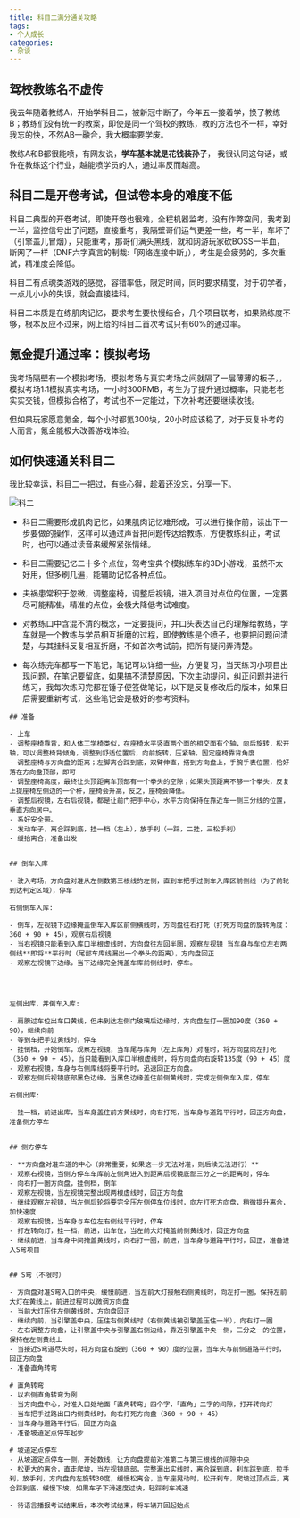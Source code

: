 ```yaml
---
title: 科目二满分通关攻略
tags:
- 个人成长
categories:
- 杂谈
---
```




## 驾校教练名不虚传

我去年随着教练A，开始学科目二，被新冠中断了，今年五一接着学，换了教练B；教练们没有统一的教案，即使是同一个驾校的教练，教的方法也不一样，幸好我忘的快，不然AB一融合，我大概率要学废。

教练A和B都很能喷，有网友说，**学车基本就是花钱装孙子**， 我很认同这句话，或许在教练这个行业，越能喷学员的人，通过率反而越高。

## 科目二是开卷考试，但试卷本身的难度不低


科目二典型的开卷考试，即使开卷也很难，全程机器监考，没有作弊空间，我考到一半，监控信号出了问题，直接重考，我隔壁哥们运气更差一些，考一半，车坏了（引擎盖儿冒烟），只能重考，那哥们满头黑线，就和网游玩家砍BOSS一半血，断网了一样（DNF六字真言的制裁:「网络连接中断」），考生是会疲劳的，多次重试，精准度会降低。

科目二有点魂类游戏的感觉，容错率低，限定时间，同时要求精度，对于初学者，一点儿小小的失误，就会直接挂科。

科目二本质是在练肌肉记忆，要求考生要快慢结合，几个项目联考，如果熟练度不够，根本反应不过来，网上给的科目二首次考试只有60%的通过率。



## 氪金提升通过率：模拟考场

我考场隔壁有一个模拟考场，模拟考场与真实考场之间就隔了一层薄薄的板子，，模拟考场1:1模拟真实考场，一小时300RMB，考生为了提升通过概率，只能老老实实交钱，但模拟合格了，考试也不一定能过，下次补考还要继续收钱。

但如果玩家愿意氪金，每个小时都氪300块，20小时应该稳了，对于反复补考的人而言，氪金能极大改善游戏体验。


## 如何快速通关科目二

我比较幸运，科目二一把过，有些心得，趁着还没忘，分享一下。

![科二](https://cdn.fangyuanxiaozhan.com/assets/1683685278928NYTDQ0CC.png)

- 科目二需要形成肌肉记忆，如果肌肉记忆难形成，可以进行操作前，读出下一步要做的操作，这样可以通过声音把问题传达给教练，方便教练纠正，考试时，也可以通过读音来缓解紧张情绪。

- 科目二需要记忆二十多个点位，驾考宝典个模拟练车的3D小游戏，虽然不太好用，但多刷几遍，能辅助记忆各种点位。

- 夫祸患常积于忽微，调整座椅，调整后视镜，进入项目对点位的位置，一定要尽可能精准，精准的点位，会极大降低考试难度。
- 对教练口中含混不清的概念，一定要提问，并口头表达自己的理解给教练，学车就是一个教练与学员相互折磨的过程，即使教练是个喷子，也要把问题问清楚，与其挂科反复相互折磨，不如首次考试前，把所有疑问弄清楚。

- 每次练完车都写一下笔记，笔记可以详细一些，方便复习，当天练习小项目出现问题，在笔记要留底，如果搞不清楚原因，下次主动提问，纠正问题并进行练习，我每次练习完都在锤子便签做笔记，以下是反复修改后的版本，如果日后需要重新考试，这些笔记会是极好的参考资料。

```
## 准备

- 上车
- 调整座椅靠背，和人体工学椅类似，在座椅水平竖直两个面的相交面有个轴，向后旋转，松开轴，可以调整椅背倾角，调整到舒适位置后，向前旋转，压紧轴，固定座椅靠背角度
- 调整座椅与方向盘的距离；左脚离合踩到底，双臂伸直，搭到方向盘上，手腕手表位置，恰好落在方向盘顶部，即可
- 调整座椅高度，最终让头顶距离车顶部有一个拳头的空隙；如果头顶距离不够一个拳头，反复上提座椅左侧边的一个杆，座椅会升高，反之，座椅会降低。
- 调整后视镜，左右后视镜，都是让前门把手中心，水平方向保持在靠近车一侧三分线的位置，垂直方向居中。
- 系好安全带。
- 发动车子，离合踩到底，挂一档（左上），放手刹（一踩，二挂，三松手刹）
- 缓抬离合，准备出发


## 倒车入库

- 驶入考场，方向盘对准从左侧数第三根线的左侧，直到车把手过倒车入库区前侧线（为了前轮到达判定区域），停车

右侧倒车入库:

- 倒车，左视镜下边缘掩盖倒车入库区前侧横线时，方向盘往右打死（打死方向盘的旋转角度：360 + 90 + 45），观察右后视镜
- 当右视镜只能看到入库口半根虚线时，方向盘往左回半圈，观察左视镜 当车身与车位左右两侧线**即将**平行时（尾部车库线漏出一个拳头的距离），方向盘回正
- 观察左视镜下边缘，当下边缘完全掩盖车库前侧线时，停车。




左侧出库，并倒车入库:

- 肩膀过车位出车口黄线，但未到达左侧门玻璃后边缘时，方向盘左打一圈加90度（360 + 90），继续向前
- 等到车把手过黄线时，停车
- 挂倒档，开始倒车，观察左视镜，当车尾与库角（左上库角）对准时，将方向盘向左打死（360 + 90 + 45），当只能看到入库口半根虚线时，将方向盘向右旋转135度（90 + 45）度
- 观察右视镜，车身与右侧库线将要平行时，迅速回正方向盘。
- 观察左侧后视镜底部黑色边缘，当黑色边缘盖住前侧黄线时，完成左侧倒车入库，停车

右侧出库:

- 挂一档，前进出库，当车身盖住前方黄线时，向右打死，当车身与道路平行时，回正方向盘，准备侧方停车


## 侧方停车

- **方向盘对准车道的中心（非常重要，如果这一步无法对准，则后续无法进行）**
- 观察右视镜，当侧方停车车库前左侧角进入到距离后视镜底部三分之一的距离时，停车
- 向右打一圈方向盘，挂倒档，倒车
- 观察左视镜，当左视镜完整出现两根虚线时，回正方向盘
- 继续观察左视镜，当左侧后轮将要完全压左侧停车位线时，向左打死方向盘，稍微提升离合，加快速度
- 观察右视镜，当车身与车位左右侧线平行时，停车
- 打左转向灯，挂一档，前进，出车位，当左前大灯掩盖前侧黄线时，回正方向盘
- 继续前进，当车身中间掩盖黄线时，向右打一圈，前进，当车身与道路平行时，回正，准备进入S弯项目


## S弯（不限时）

- 方向盘对准S弯入口的中央，缓慢前进，当左前大灯接触右侧黄线时，向左打一圈，保持左前大灯在黄线上，前进过程可以微调方向盘
- 当前大灯压住左侧黄线时，方向盘回正
- 继续向前，当引擎盖中央，压住右侧黄线时（右侧黄线被引擎盖压住一半），向右打一圈
- 左右调整方向盘，让引擎盖中央与引擎盖右侧边缘，靠近引擎盖中央一侧，三分之一的位置，保持在左侧黄线上
- 当接近S弯道尽头时，将方向盘右旋到（360 + 90）度的位置，当车头与前侧道路平行时，回正方向盘
- 准备直角转弯

# 直角转弯
- 以右侧直角转弯为例
- 当方向盘中心，对准入口处地面「直角转弯」四个字，「直角」二字的间隙，打开转向灯
- 当车把手过路出口内侧黄线时，向右打死方向盘（360 + 90 + 45）
- 当车身与道路平行后，回正方向盘
- 准备坡道定点停车起步

# 坡道定点停车
- 从坡道定点停车一侧，开始数线，让方向盘提前对准第二与第三根线的间隙中央
- 松更大的离合，直走爬坡，当左视镜底部，完整漏出实线时，离合踩到底，刹车踩到底，拉手刹，放手刹，方向盘向左旋转30度，缓慢松离合，当车座晃动时，松开刹车，爬坡过顶点后，离合踩到底，缓慢下坡，如果车子下滑速度过快，轻踩刹车减速

- 待语言播报考试结束后，本次考试结束，将车辆开回起始点
```